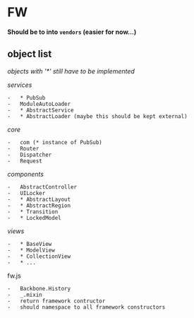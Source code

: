 FW
============================================

__Should be to into `vendors` (easier for now...)__

## object list

_objects with '*' still have to be implemented_


_services_

    -   * PubSub
    -   ModuleAutoLoader
    -   * AbstractService
    -   * AbstractLoader (maybe this should be kept external)

_core_

    -   com (* instance of PubSub)
    -   Router
    -   Dispatcher
    -   Request

_components_

    -   AbstractController
    -   UILocker
    -   * AbstractLayout
    -   * AbstractRegion
    -   * Transition
    -   * LockedModel

_views_

    -   * BaseView
    -   * ModelView
    -   * CollectionView
    -   * ...

fw.js

    -   Backbone.History
    -   _.mixin
    -   return framework contructor
    -   should namespace to all framework constructors
